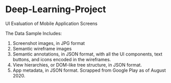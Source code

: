 # Deep-Learning-Project
UI Evaluation of Mobile Application Screens

The Data Sample Includes:
1. Screenshot images, in JPG format
2. Semantic wireframe images
3. Semantic annotations, in JSON format, with all the UI components, text buttons, and icons encoded in the wireframes.
4. View hierarchies, or DOM-like tree structure, in JSON format.
5. App metadata, in JSON format. Scrapped from Google Play as of August 2020. 
